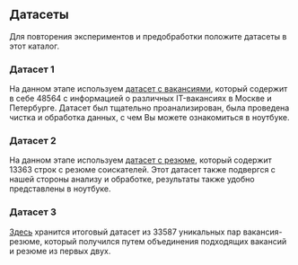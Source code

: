 ## Датасеты
Для повторения экспериментов и предобработки положите датасеты в этот каталог.


### Датасет 1
На данном этапе используем [датасет с вакансиями](https://www.kaggle.com/datasets/vyacheslavpanteleev1/hhru-it-vacancies-from-20211025-to-20211202), который содержит в себе 48564 с информацией о различных IT-вакансиях в Москве и Петербурге.
Датасет был тщательно проанализирован, была проведена чистка и обработка данных, с чем Вы можете ознакомиться в ноутбуке.


### Датасет 2
На данном этапе используем [датасет с резюме](https://github.com/Kubik91/hac_19_10/blob/main/finall_test.csv), который содержит 13363 строк с резюме соискателей. Этот датасет также подвергся с нашей стороны анализу и обработке, результаты также удобно представлены в ноутбуке.


### Датасет 3
[Здесь](https://drive.google.com/file/d/1oQPNTh9uCebatw5w2Ycqn-cezpZ_eq03/view?usp=sharing) хранится итоговый датасет из 33587 уникальных пар вакансия-резюме, который получился путем объединения подходящих вакансий и резюме из первых двух.
